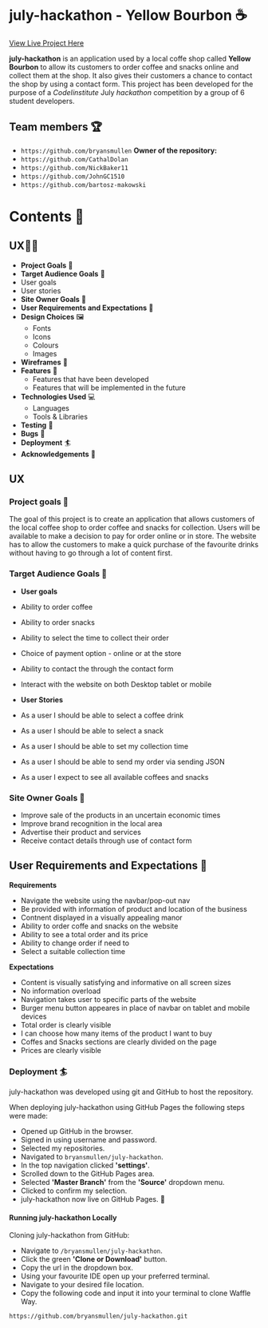 # july-hackathon - **Yellow Bourbon** :coffee:

[View Live Project Here](###)

**july-hackathon** is an application used by a local coffe shop called **Yellow Bourbon** to allow its customers to order coffee and snacks online and collect them at the shop. It also gives their customers a chance to contact the shop by using a contact  form. This project has been developed for the purpose of a *CodeIinstitute* July *hackathon* competition by a group of 6 student developers.

## Team members :trophy:
* ``https://github.com/bryansmullen`` **Owner of the repository:** 
* ``https://github.com/CathalDolan``
* ``https://github.com/NickBaker11``
* ``https://github.com/JohnGC1510``
* ``https://github.com/bartosz-makowski``



# Contents :book:

## UX:superhero_man:	
  * **Project Goals** :jigsaw:	
  * **Target Audience Goals** 	:dart:
   * User goals
   * User stories
  * **Site Owner Goals**  	:dart:
  * **User Requirements and Expectations** 	:dart:
  * **Design Choices** :framed_picture:		
    * Fonts
    * Icons
    * Colours
    * Images
  * **Wireframes** :straight_ruler:		
  * **Features** :abacus:	
    * Features that have been developed
    * Features that will be implemented in the future
  * **Technologies Used** :computer:	
    * Languages
    * Tools & Libraries
  * **Testing** :magnet:
  * **Bugs** :mosquito:
  * **Deployment** :surfer:
  * **Acknowledgements** :clap:

## UX 
### Project goals :jigsaw:	
The goal of this project is to create an application that allows customers of the local coffee shop to order coffee and snacks for collection. Users will be available to make a decision to pay for order online or in store. The website has to allow the customers to make a quick purchase of the favourite drinks without having to go through a lot of content first.

### Target Audience Goals :dart:

* **User goals**

 * Ability to order coffee
 * Ability to order snacks
 * Ability to select the time to collect their order
 * Choice of payment option - online or at the store
 * Ability to contact the through the contact form
 * Interact with the website on both Desktop tablet or mobile

* **User Stories**

 * As a user I should be able to select a coffee drink
 * As a user I should be able to select a snack
 * As a user I should be able to set my collection time
 * As a user I should be able to send my order via sending JSON
 * As a user I expect to see all available coffees and snacks

### Site Owner Goals  	:dart:

* Improve sale of the products in an uncertain economic times
* Improve brand recognition in the local area
* Advertise their product and services
* Receive contact details through use of contact form

## User Requirements and Expectations 	:dart:

**Requirements**
  * Navigate the website using the navbar/pop-out nav
  * Be provided with information of product and location of the business
  * Contnent displayed in a visually appealing manor
  * Ability to order coffe and snacks on the website
  * Ability to see a total order and its price
  * Ability to change order if need to
  * Select a suitable collection time
  
**Expectations**
  * Content is visually satisfying and informative on all screen sizes
  * No information overload
  * Navigation takes user to specific parts of the website
  * Burger menu button appeares in place of navbar on tablet and mobile devices
  * Total order is clearly visible
  * I can choose how many items of the product I want to buy
  * Coffes and Snacks sections are clearly divided on the page
  * Prices are clearly visible


### Deployment :surfer:

july-hackathon was developed using git and GitHub to host the repository.

When deploying july-hackathon using GitHub Pages the following steps were made:

* Opened up GitHub in the browser.
* Signed in using username and password.
* Selected my repositories.
* Navigated to ``bryansmullen/july-hackathon``.
* In the top navigation clicked **'settings'**.
* Scrolled down to the GitHub Pages area.
* Selected **'Master Branch'** from the **'Source'** dropdown menu.
* Clicked to confirm my selection.
* july-hackathon now live on GitHub Pages. :rocket: 

#### Running july-hackathon Locally

Cloning july-hackathon from GitHub:

* Navigate to ``/bryansmullen/july-hackathon``.
* Click the green **'Clone or Download'** button.
* Copy the url in the dropdown box.
* Using your favourite IDE open up your preferred terminal.
* Navigate to your desired file location.
* Copy the following code and input it into your terminal to clone Waffle Way.
```
https://github.com/bryansmullen/july-hackathon.git
```
